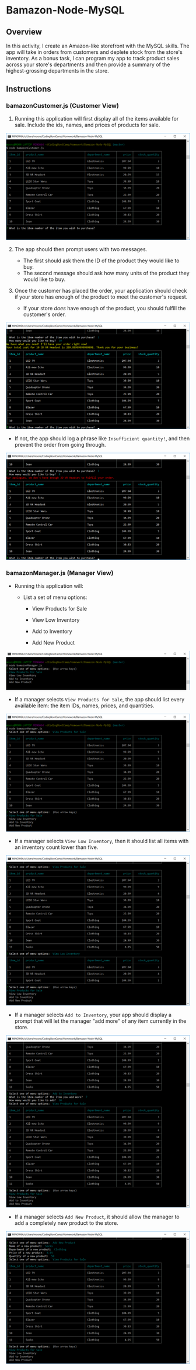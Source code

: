 # Bamazon-Node-MySQL

## Overview

In this activity, I create an Amazon-like storefront with the MySQL skills. The app will take in orders from customers and deplete stock from the store's inventory. As a bonus task, I can program my app to track product sales across your store's departments and then provide a summary of the highest-grossing departments in the store.

## Instructions

### bamazonCustomer.js (Customer View)

1. Running this application will first display all of the items available for sale. Include the ids, names, and prices of products for sale.

![bamazonCustomer-step1](images/bamazonCustomer-step1.png)

2. The app should then prompt users with two messages.

   * The first should ask them the ID of the product they would like to buy.
   * The second message should ask how many units of the product they would like to buy.

3. Once the customer has placed the order, your application should check if your store has enough of the product to meet the customer's request.

   * If your store _does_ have enough of the product, you should fulfill the customer's order.   

![bamazonCustomer-step2](images/bamazonCustomer-step2.png)   

   * If not, the app should log a phrase like `Insufficient quantity!`, and then prevent the order from going through.

![bamazonCustomer-step3](images/bamazonCustomer-step3.png)

### bamazonManager.js (Manager View)

* Running this application will:

  * List a set of menu options:

    * View Products for Sale
    
    * View Low Inventory
    
    * Add to Inventory
    
    * Add New Product

![bamazonManager-step1](images/bamazonManager-step1.png)

  * If a manager selects `View Products for Sale`, the app should list every available item: the item IDs, names, prices, and quantities.

![bamazonManager-step2](images/bamazonManager-step2.png)

  * If a manager selects `View Low Inventory`, then it should list all items with an inventory count lower than five.

![bamazonManager-step3](images/bamazonManager-step3.png)  

  * If a manager selects `Add to Inventory`, your app should display a prompt that will let the manager "add more" of any item currently in the store.

![bamazonManager-step4](images/bamazonManager-step4.png)  

  * If a manager selects `Add New Product`, it should allow the manager to add a completely new product to the store.

![bamazonManager-step5](images/bamazonManager-step5.png)

